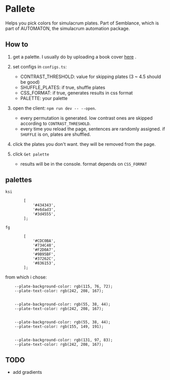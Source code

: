 # Pallete

Helps you pick colors for simulacrum plates. Part of Semblance, which is part of AUTOMATON, the simulacrum automation package.

## How to

1.  get a palette. I usually do by uploading a book cover [here](https://color.adobe.com/create/image-gradient) .

1.  set configs in `configs.ts`:

    -   CONTRAST_THRESHOLD: value for skipping plates (3 ~ 4.5 should be good)
    -   SHUFFLE_PLATES: if true, shuffle plates
    -   CSS_FORMAT: if true, generates results in css format
    -   PALETTE: your palette

1.  open the client: `npm run dev -- --open`.

    -   every permutation is generated. low contrast ones are skipped according to `CONTRAST_THRESHOLD`.
    -   every time you reload the page, sentences are randomly assigned. if `SHUFFLE` is on, plates are shuffled.

1.  click the plates you don't want. they will be removed from the page.

1.  click `Get palette`
    -   results will be in the console. format depends on `CSS_FORMAT`

## palettes

    ksi

            [
                '#434343',
                '#e6dad3',
                '#3d4555',
            ];

    fg

            [
                '#CDC0BA',
                '#734C48',
                '#F2D0A7',
                '#9B95BF',
                '#37262C',
                '#836153',
            ];

from which i chose:

        --plate-background-color: rgb(115, 76, 72);
        --plate-text-color: rgb(242, 208, 167);


        --plate-background-color: rgb(55, 38, 44);
        --plate-text-color: rgb(242, 208, 167);


        --plate-background-color: rgb(55, 38, 44);
        --plate-text-color: rgb(155, 149, 191);


        --plate-background-color: rgb(131, 97, 83);
        --plate-text-color: rgb(242, 208, 167);

## TODO

-   add gradients
